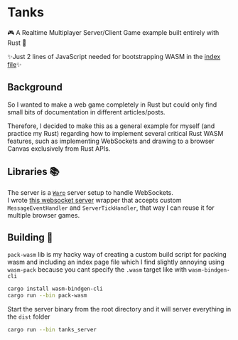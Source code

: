 # Tanks

🎮 A Realtime Multiplayer Server/Client Game example built entirely with Rust 🦀

✨Just 2 lines of JavaScript needed for bootstrapping WASM in the [index file](./tanks_wasm/index.html)✨

## Background

So I wanted to make a web game completely in Rust but could only find small bits of documentation in different articles/posts.

Therefore, I decided to make this as a general example for myself (and practice my Rust) regarding how to implement several critical Rust WASM features, such as implementing WebSockets and drawing to a browser Canvas exclusively from Rust APIs.

## Libraries 📚

The server is a [`Warp`](https://github.com/seanmonstar/warp) server setup to handle WebSockets.
<br>
I wrote [this websocket server](https://github.com/ndbaker1/websocket-server) wrapper that accepts custom `MessageEventHandler` and `ServerTickHandler`, that way I can reuse it for multiple browser games.

## Building 🔨

`pack-wasm` lib is my hacky way of creating a custom build script for packing wasm and including an index page file which I find slightly annoying using `wasm-pack` because you cant specify the `.wasm` target like with `wasm-bindgen-cli`
```sh
cargo install wasm-bindgen-cli
cargo run --bin pack-wasm
```

Start the server binary from the root directory and it will server everything in the `dist` folder
```sh
cargo run --bin tanks_server
```
